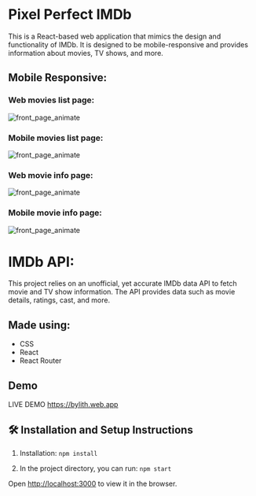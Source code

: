 # Pixel Perfect IMDb

This is a React-based web application that mimics the design and functionality of IMDb. It is designed to be mobile-responsive and provides information about movies, TV shows, and more.


## Mobile Responsive:

### Web movies list page:
![front_page_animate](https://i.imgur.com/55CSENF.png)
### Mobile movies list page:
![front_page_animate](https://i.imgur.com/wMfvmnG.png)
### Web movie info page:
![front_page_animate](https://i.imgur.com/bI6Aysl.png)
### Mobile movie info page:
![front_page_animate](https://i.imgur.com/fk50ZlV.png)

# IMDb API:

This project relies on an unofficial, yet accurate IMDb data API to fetch movie and TV show information. The API provides data such as movie details, ratings, cast, and more.

## Made using:

- CSS
- React
- React Router

## Demo

LIVE DEMO https://bylith.web.app



## 🛠 Installation and Setup Instructions

1. Installation: `npm install`

2. In the project directory, you can run: `npm start`

Open [http://localhost:3000](http://localhost:3000) to view it in the browser.





